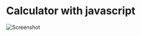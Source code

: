 # Calculator with javascript
![Screenshot](https://github.com/Rezamns/Calculator-with-javascript/assets/57560653/641c752a-5201-4a3a-bc37-306dba8e3a98)
